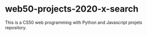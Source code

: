 # web50-projects-2020-x-search
This is a CS50 web programming with Python and Javascript projets repository.
